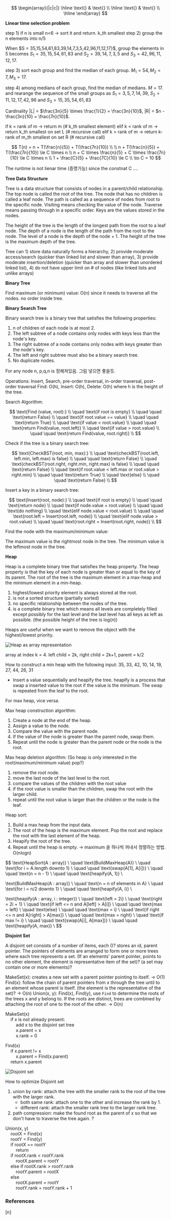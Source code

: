 $$
\begin{array}{|c|c|}
\hline
\text{} & \text{} \\
\hline
\text{} & \text{} \\
\hline
\end{array}
$$

**Linear time selection problem**

step 1) if n is small n<6 -> sort it and return. k_th smallest
step 2) group the n elements into n/5

When $S = 35,15,54,61,83,39,14,7,3,5,42,96,11,12,17}$, group the elements in 5 becomes $S_1 = 35,15,54,61,83$ and $S_2 = 39,14,7,3,5$ and $S_3 = 42,96,11,12,17$.

step 3) sort each group and find the median of each group. $M_1 = 54, M_2 = 7, M_3 = 17$.

step 4) among medians of each group, find the median of medians. $M = 17$. and rearange the sequence of the small groups as $S_1 = 3,5,7,14,39$, $S_2 = 11,12,17,42,96$ and $S_3 = 15, 35, 54, 61, 83$

Cardinality |L| = $\frac{3n}{5} \times \frac{1}{2} = \frac{3n}{10}$, |R| = $n - \frac{3n}{10} = \frac{7n}{10}$.

if k = rank of m -> return m (# k_th smallest element)
elif k < rank of m -> return k_th smallest on set L (# recursive call)
elif k > rank of m -> return k-rank of m_th smallest on set R (# recursive call)

$$
T(n) = n + T(\frac{n}{5}) + T(\frac{7n}{10}) \\
\\
n + T(\frac{n}{5}) + T(\frac{7n}{10}) \le C \times n \\
n + C \times \frac{n}{5} + C \times \frac{7n}{10} \le C \times n \\
1 + \frac{C}{5} + \frac{7C}{10} \le C \\
\to C = 10
$$

The runtime is not lienar time (증명가능) since the constnat C ....

**Tree Data Structure**

Tree is a data structure that consists of nodes in a parent/child relationship. The top node is called the root of the tree. The node that has no children is called a leaf node. The path is called as a sequence of nodes from root to the specific node. Visiting means checking the value of the node. Traverse means passing through in a specific order. Keys are the values stored in the nodes.

The height of the tree is the length of the longest path from the root to a leaf node. The depth of a node is the length of the path from the root to the node. The level of a node is the depth of the node + 1. The height of the tree is the maximum depth of the tree.

Tree can 1) store data naturally forms a hierarchy, 2) provide moderate access/search (quicker than linked list and slower than array), 3) provide moderate insertion/deletion (quicker than array and slower than unordered linked list), 4) do not have upper limit on # of nodes (like linked lists and unlike arrays)

**Binary Tree**

Find maximum (or minimum) value: O(n) since it needs to traverse all the nodes. no order inside tree.

**Binary Search Tree**

Binary search tree is a binary tree that satisfies the following properties:

1. n of children of each node is at most 2.
2. The left subtree of a node contains only nodes with keys less than the node's key.
3. The right subtree of a node contains only nodes with keys greater than the node's key.
4. The left and right subtree must also be a binary search tree.
5. No duplicate nodes.

For any node n, p,q,n is 정해져있음. 그림 넣으면 좋을듯.

Operations: Insert, Search, pre-order traversal, in-order traversal, post-order traversal
Find: O(h), Insert: O(h), Delete: O(h) where h is the height of the tree.

Search Algorithm:

$$
\text{Find (value, root):} \\
\quad \text{if root is empty} \\
\quad \quad \text{return False} \\
\quad \text{if root.value == value} \\
\quad \quad \text{return True} \\
\quad \text{if value < root.value} \\
\quad \quad \text{return Find(value, root.left)} \\
\quad \text{if value > root.value} \\
\quad \quad \text{return Find(value, root.right)} \\
$$

Check if the tree is a binary search tree:

$$
\text{CheckBST(root, min, max):} \\
\quad \text{checkBST(root.left, left.min, left.max) is false} \\
\quad \quad \text{return False} \\
\quad \text{checkBST(root.right, right.min, right.max) is false} \\
\quad \quad \text{return False} \\
\quad \text{if root.value < left.max or root.value > right.min} \\
\quad \quad \text{return True} \\
\quad \text{else} \\
\quad \quad \text{return False} \\
$$

Insert a key in a binary search tree:

$$
\text{Insert(root, node):} \\
\quad \text{if root is empty} \\
\quad \quad \text{return node} \\
\quad \text{if node.value = root.value} \\
\quad \quad \text{do nothing} \\
\quad \text{elif node.value < root.value} \\
\quad \quad \text{root.left = Insert(root.left, node)} \\
\quad \text{elif node.value > root.value} \\
\quad \quad \text{root.right = Insert(root.right, node)} \\
$$

Find the node with the maximum/minimum value:

The maximum value is the rightmost node in the tree. The minimum value is the leftmost node in the tree.

**Heap**

Heap is a complete binary tree that satisfies the heap property. The heap property is that the key of each node is greater than or equal to the key of its parent. The root of the tree is the maximum element in a max-heap and the minimum element in a min-heap.

1. highest/lowest priority element is always stored at the root.
2. is not a sorted structure (partially sorted)
3. no specific relationship between the nodes of the tree.
4. is a complete binary tree which means all levels are completely filled except possibly for the last level and the last level has all keys as left as possible. (the possible height of the tree is log(n))

Heaps are useful when we want to remove the object with the highest/lowest priority.

![Heap as array representation](http://www.cse.hut.fi/en/research/SVG/TRAKLA2/tutorials/heap_tutorial/KekoTRAKLA-89_1.gif)

array at index k = 4. left child = 2k, right child = 2k+1, parent = k/2

How to construct a min heap with the following input: 35, 33, 42, 10, 14, 19, 27, 44, 26, 31

- Insert a value sequentially and heapify the tree. heapify is a process that swap a inserted value to the root if the value is the minimum. The swap is repeated from the leaf to the root.

For max heap, vice versa.

Max heap construction algorithm:
1. Create a node at the end of the heap.
2. Assign a value to the node.
3. Compare the value with the parent node.
4. If the value of the node is greater than the parent node, swap them.
5. Repeat until the node is greater than the parent node or the node is the root.

Max heap deletion algorithm: (So heap is only interested in the root(maximum/minimum value) pop?)
1. remove the root node.
2. move the last node of the last level to the root.
3. compare the values of the children with the root value
4. if the root value is smaller than the children, swap the root with the larger child.
5. repeat until the root value is larger than the children or the node is the leaf.

Heap sort:
1. Build a max heap from the input data.
2. The root of the heap is the maximum element. Pop the root and replace the root with the last element of the heap.
3. Heapify the root of the tree.
4. Repeat until the heap is empty.
-> maximum 을 하나씩 꺼내서 정렬하는 방법. O(nlogn)

$$
\text{HeapSort(A : array)} \\
\quad \text{BuildMaxHeap(A)} \\
\quad \text{for i = A.length downto 1} \\
\quad \quad \text{swap(A[1], A[i])} \\
\quad \quad \text{n = n - 1} \\
\quad \quad \text{heapify(A, 1)} \\

\text{BuildMaxHeap(A : array)} \\
\quad \text{n = n of elements in A} \\
\quad \text{for i = n/2 downto 1} \\
\quad \quad \text{heapify(A, i)} \\

\text{heapify(A : array, i : integer)} \\
\quad \text{left = 2i} \\
\quad \text{right = 2i + 1} \\
\quad \text{if left <= n and A[left] > A[i]} \\
\quad \quad \text{max = left} \\
\quad \text{else} \\
\quad \quad \text{max = i} \\
\quad \text{if right <= n and A[right] > A[max]} \\
\quad \quad \text{max = right} \\
\quad \text{if max != i} \\
\quad \quad \text{swap(A[i], A[max])} \\
\quad \quad \text{heapify(A, max)} \\
$$

**Disjoint Set**

A disjoint set consists of a number of items, each ()? stores an id, parent pointer. The pointers of elements are arranged to form one or more trees where each tree represents a set.
(If an elements' parent pointer, points to no other element, the element is representative item of the set)?
(a set may contain one or more elements)?

MakeSet(x): creates a new set with a parent pointer pointing to itself. -> O(1)
Find(x): follow the chain of parent pointers from x through the tree until to an element whose parent is itself. (the element is the representative of the set)? -> O(n)
Union(x, y): Find(x), Find(y), use `Find` to determine the roots of the trees x and y belong to. If the roots are distinct, trees are combined by attaching the root of one to the root of the other. -> O(n)

$\text{MakeSet(x)}$ \
$\quad \text{if x is not already present:}$ \
$\quad \quad \text{add x to the disjoint set tree}$ \
$\quad \quad \text{x.parent = x}$ \
$\quad \quad \text{x.rank = 0}$

$\text{Find(x)}$ \
$\quad \text{if x.parent != x}$ \
$\quad \quad \text{x.parent = Find(x.parent)}$ \
$\quad \text{return x.parent}$

![Disjoint set](https://algocoding.wordpress.com/wp-content/uploads/2014/09/uf2_union3.png)

How to optimize Disjoint set
1. union by rank: attach the tree with the smaller rank to the root of the tree with the larger rank.
    - both same rank: attach one to the other and increase the rank by 1.
    - different rank: attach the smaller rank tree to the larger rank tree.
2. path compression: make the found root as the parent of x so that we don't have to traverse the tree again. ?

$\text{Union(x, y)}$ \
$\quad \text{rootX = Find(x)}$ \
$\quad \text{rootY = Find(y)}$ \
$\quad \text{if rootX == rootY}$ \
$\quad \quad \text{return}$ \
$\quad \text{if rootX.rank < rootY.rank}$ \
$\quad \quad \text{rootX.parent = rootY}$ \
$\quad \text{else if rootX.rank > rootY.rank}$ \
$\quad \quad \text{rootY.parent = rootX}$ \
$\quad \text{else}$ \
$\quad \quad \text{rootX.parent = rootY}$ \
$\quad \quad \text{rootY.rank = rootY.rank + 1}$

### References

$\tag*{}\label{n} \text{[n] }$
